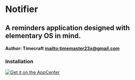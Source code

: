 # Notifier

## A reminders application designed with elementary OS in mind.

#### Author: Timecraft <mailto:timemaster23x@gmail.com>

### Installation

<a href="https://appcenter.elementary.io/com.github.timecraft.notifier"><img alt="Get it on the AppCenter" src="https://appcenter.elementary.io/badge.svg"></a>
